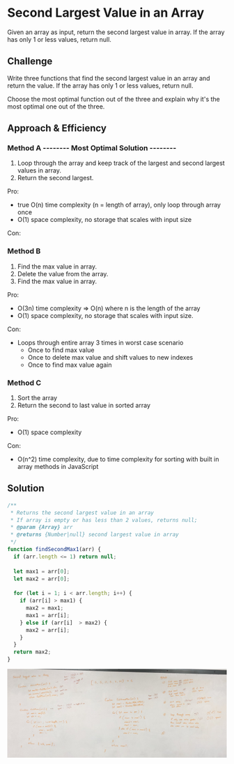 # Second Largest Value in an Array

Given an array as input, return the second largest value in array. If the array has only 1 or less values, return null.

## Challenge

Write three functions that find the second largest value in an array and return the value. If the array has only 1 or less values, return null.

Choose the most optimal function out of the three and explain why it's the most optimal one out of the three.

## Approach & Efficiency

### Method A -------- Most Optimal Solution --------
1. Loop through the array and keep track of the largest and second largest values in array. 
2. Return the second largest.

Pro: 

- true O(n) time complexity (n = length of array), only loop through array once
- O(1) space complexity, no storage that scales with input size

Con:

### Method B
1. Find the max value in array. 
2. Delete the value from the array.
3. Find the max value in array.

Pro:

- O(3n) time complexity => O(n) where n is the length of the array
- O(1) space complexity, no storage that scales with input size.

Con:

- Loops through entire array 3 times in worst case scenario
  - Once to find max value
  - Once to delete max value and shift values to new indexes
  - Once to find max value again 

### Method C
1. Sort the array
2. Return the second to last value in sorted array

Pro:

- O(1) space complexity

Con:

- O(n^2) time complexity, due to time complexity for sorting with built in array methods in JavaScript

## Solution

~~~javascript
/**
 * Returns the second largest value in an array
 * If array is empty or has less than 2 values, returns null;
 * @param {Array} arr 
 * @returns {Number|null} second largest value in array 
 */
function findSecondMax1(arr) {
  if (arr.length <= 1) return null;

  let max1 = arr[0];
  let max2 = arr[0];

  for (let i = 1; i < arr.length; i++) {
    if (arr[i] > max1) {
      max2 = max1;
      max1 = arr[i];
    } else if (arr[i]  > max2) {
      max2 = arr[i];
    }
  }
  return max2;
}
~~~

![Whiteboard image](./assets/whiteboard.jpeg)